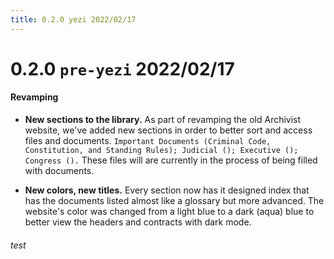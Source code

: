```yaml
---
title: 0.2.0 yezi 2022/02/17
---
```

# 0.2.0 `pre-yezi` 2022/02/17
#### Revamping

- **New sections to the library.** As part of revamping the old Archivist website, we've added new sections in order to better sort and access files and documents. `Important Documents (Criminal Code, Constitution, and Standing Rules); Judicial (); Executive (); Congress ().` These files will are currently in the process of being filled with documents.

- **New colors, new titles.** Every section now has it designed index that has the documents listed almost like a glossary but more advanced. The website's color was changed from a light blue to a dark (aqua) blue to better view the headers and contracts with dark mode.

###### test